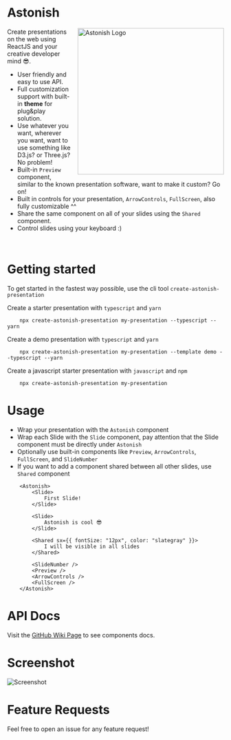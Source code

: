 <!-- markdownlint-configure-file {
  "MD013": {
    "code_blocks": false,
    "tables": false
  },
  "MD033": false,
  "MD041": false
} -->

<div align="left">

# Astonish

<img src="https://i.imgur.com/b5KKqA6.png" align="right"
     alt="Astonish Logo" width="340" height="340" style="margin-left: 16px;">

Create presentations on the web using ReactJS and your creative developer mind 😎.
* User friendly and easy to use API.
* Full customization support with built-in **theme** for plug&play solution.
* Use whatever you want, wherever you want, want to use something like D3.js? or Three.js? No problem!
* Built-in `Preview` component, similar to the known presentation software, want to make it custom? Go on!
* Built in controls for your presentation, `ArrowControls`, `FullScreen`, also fully customizable ^^
* Share the same component on all of your slides using the `Shared` component.
* Control slides using your keyboard :)

<br />

# Getting started
To get started in the fastest way possible, use the cli tool `create-astonish-presentation`

Create a starter presentation with `typescript` and `yarn`
```
    npx create-astonish-presentation my-presentation --typescript --yarn
```

Create a demo presentation with `typescript` and `yarn`
```
    npx create-astonish-presentation my-presentation --template demo --typescript --yarn
```

Create a javascript starter presentation with `javascript` and `npm`
```
    npx create-astonish-presentation my-presentation
```

# Usage
* Wrap your presentation with the `Astonish` component
* Wrap each Slide with the `Slide` component, pay attention that the Slide component must be directly under `Astonish`
* Optionally use built-in components like `Preview`, `ArrowControls`, `FullScreen`, and `SlideNumber`
* If you want to add a component shared between all other slides, use `Shared` component

```JSX
    <Astonish>
        <Slide>
            First Slide!
        </Slide>

        <Slide>
            Astonish is cool 😎
        </Slide>

        <Shared sx={{ fontSize: "12px", color: "slategray" }}>
            I will be visible in all slides
        </Shared>
        
        <SlideNumber />
        <Preview />
        <ArrowControls />
        <FullScreen />
    </Astonish>
```

# API Docs
Visit the [GitHub Wiki Page](https://github.com/fayez-nazzal/Astonish/wiki) to see components docs.

# Screenshot
![Screenshot][screenshot]
     
# Feature Requests
Feel free to open an issue for any feature request!

</div>

[screenshot]: astonish.webp
